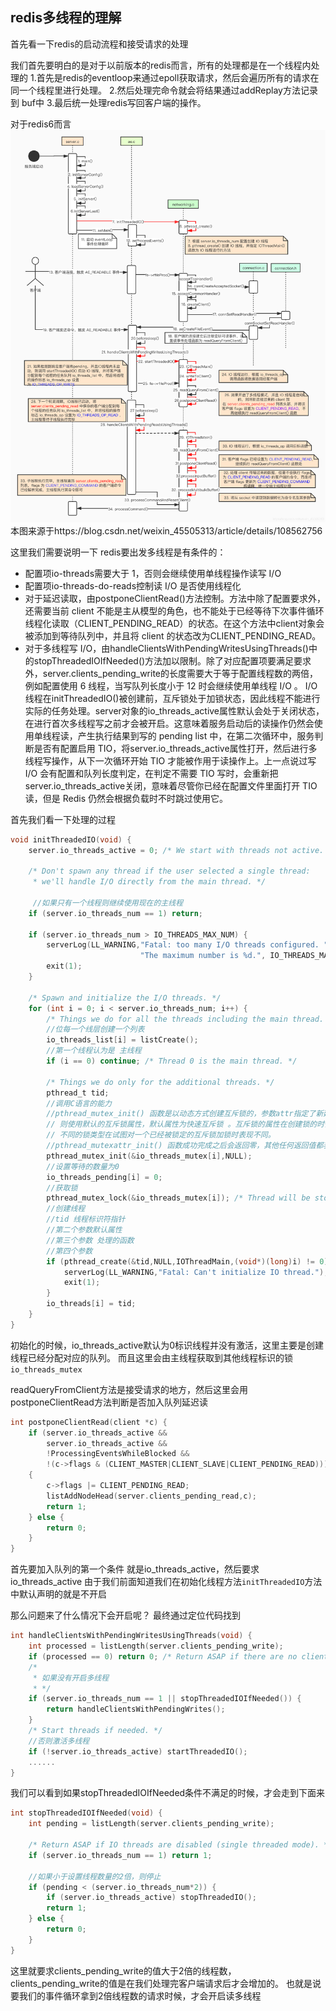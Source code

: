 ## redis多线程的理解

首先看一下redis的启动流程和接受请求的处理

我们首先要明白的是对于以前版本的redis而言，所有的处理都是在一个线程内处理的
1.首先是redis的eventloop来通过epoll获取请求，然后会遍历所有的请求在同一个线程里进行处理。
2.然后处理完命令就会将结果通过addReplay方法记录到 buf中
3.最后统一处理redis写回客户端的操作。


对于redis6而言
![redis-io](../img/redis-start.png)
本图来源于https://blog.csdn.net/weixin_45505313/article/details/108562756

这里我们需要说明一下
redis要出发多线程是有条件的：

* 配置项io-threads需要大于 1，否则会继续使用单线程操作读写 I/O
* 配置项io-threads-do-reads控制读 I/O 是否使用线程化
* 对于延迟读取，由postponeClientRead()方法控制。方法中除了配置要求外，还需要当前 client 不能是主从模型的角色，也不能处于已经等待下次事件循环线程化读取（CLIENT_PENDING_READ）的状态。在这个方法中client对象会被添加到等待队列中，并且将 client 的状态改为CLIENT_PENDING_READ。
* 对于多线程写 I/O，由handleClientsWithPendingWritesUsingThreads()中的stopThreadedIOIfNeeded()方法加以限制。除了对应配置项要满足要求外，server.clients_pending_write的长度需要大于等于配置线程数的两倍，例如配置使用 6 线程，当写队列长度小于 12 时会继续使用单线程 I/O 。
I/O 线程在initThreadedIO()被创建前，互斥锁处于加锁状态，因此线程不能进行实际的任务处理。server对象的io_threads_active属性默认会处于关闭状态，在进行首次多线程写之前才会被开启。这意味着服务启动后的读操作仍然会使用单线程读，产生执行结果到写的 pending list 中，在第二次循环中，服务判断是否有配置启用 TIO，将server.io_threads_active属性打开，然后进行多线程写操作，从下一次循环开始 TIO 才能被作用于读操作上。上一点说过写 I/O 会有配置和队列长度判定，在判定不需要 TIO 写时，会重新把server.io_threads_active关闭，意味着尽管你已经在配置文件里面打开 TIO 读，但是 Redis 仍然会根据负载时不时跳过使用它。


首先我们看一下处理的过程
```c
void initThreadedIO(void) {
    server.io_threads_active = 0; /* We start with threads not active. */

    /* Don't spawn any thread if the user selected a single thread:
     * we'll handle I/O directly from the main thread. */

     //如果只有一个线程则继续使用现在的主线程
    if (server.io_threads_num == 1) return;

    if (server.io_threads_num > IO_THREADS_MAX_NUM) {
        serverLog(LL_WARNING,"Fatal: too many I/O threads configured. "
                             "The maximum number is %d.", IO_THREADS_MAX_NUM);
        exit(1);
    }

    /* Spawn and initialize the I/O threads. */
    for (int i = 0; i < server.io_threads_num; i++) {
        /* Things we do for all the threads including the main thread. */
        //位每一个线层创建一个列表
        io_threads_list[i] = listCreate();
        //第一个线程认为是 主线程
        if (i == 0) continue; /* Thread 0 is the main thread. */

        /* Things we do only for the additional threads. */
        pthread_t tid;
        //调用C语言的能力
        //pthread_mutex_init() 函数是以动态方式创建互斥锁的，参数attr指定了新建互斥锁的属性。如果参数attr为空(NULL)，
        // 则使用默认的互斥锁属性，默认属性为快速互斥锁 。互斥锁的属性在创建锁的时候指定，在LinuxThreads实现中仅有一个锁类型属性，
        // 不同的锁类型在试图对一个已经被锁定的互斥锁加锁时表现不同。
        //pthread_mutexattr_init() 函数成功完成之后会返回零，其他任何返回值都表示出现了错误。
        pthread_mutex_init(&io_threads_mutex[i],NULL);
        //设置等待的数量为0
        io_threads_pending[i] = 0;
        //获取锁
        pthread_mutex_lock(&io_threads_mutex[i]); /* Thread will be stopped. */
        //创建线程
        //tid 线程标识符指针
        //第二个参数默认属性
        //第三个参数 处理的函数
        //第四个参数
        if (pthread_create(&tid,NULL,IOThreadMain,(void*)(long)i) != 0) {
            serverLog(LL_WARNING,"Fatal: Can't initialize IO thread.");
            exit(1);
        }
        io_threads[i] = tid;
    }
}
```
初始化的时候，io_threads_active默认为0标识线程并没有激活，这里主要是创建线程已经分配对应的队列。
而且这里会由主线程获取到其他线程标识的锁`io_threads_mutex`

readQueryFromClient方法是接受请求的地方，然后这里会用postponeClientRead方法判断是否加入队列延迟读
```c
int postponeClientRead(client *c) {
    if (server.io_threads_active &&
        server.io_threads_active &&
        !ProcessingEventsWhileBlocked &&
        !(c->flags & (CLIENT_MASTER|CLIENT_SLAVE|CLIENT_PENDING_READ)))
    {
        c->flags |= CLIENT_PENDING_READ;
        listAddNodeHead(server.clients_pending_read,c);
        return 1;
    } else {
        return 0;
    }
}
```

首先要加入队列的第一个条件 就是io_threads_active，然后要求io_threads_active
由于我们前面知道我们在初始化线程方法`initThreadedIO`方法中默认声明的就是不开启

那么问题来了什么情况下会开启呢？
最终通过定位代码找到
```c
int handleClientsWithPendingWritesUsingThreads(void) {
    int processed = listLength(server.clients_pending_write);
    if (processed == 0) return 0; /* Return ASAP if there are no clients. */
    /* 
     * 如果没有开启多线程
     * */
    if (server.io_threads_num == 1 || stopThreadedIOIfNeeded()) {
        return handleClientsWithPendingWrites();
    }
    /* Start threads if needed. */
    //否则激活多线程
    if (!server.io_threads_active) startThreadedIO();
    ......
}
```
我们可以看到如果stopThreadedIOIfNeeded条件不满足的时候，才会走到下面来
```c
int stopThreadedIOIfNeeded(void) {
    int pending = listLength(server.clients_pending_write);

    /* Return ASAP if IO threads are disabled (single threaded mode). */
    if (server.io_threads_num == 1) return 1;

    //如果小于设置线程数量的2倍，则停止
    if (pending < (server.io_threads_num*2)) {
        if (server.io_threads_active) stopThreadedIO();
        return 1;
    } else {
        return 0;
    }
}
```
这里就要求clients_pending_write的值大于2倍的线程数，clients_pending_write的值是在我们处理完客户端请求后才会增加的。
也就是说要我们的事件循环拿到2倍线程数的请求时候，才会开启读多线程
